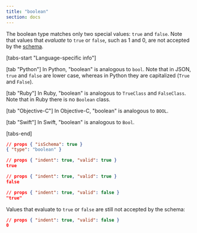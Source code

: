 ```yaml
---
title: "boolean"
section: docs
---
```


<Keywords label="single: boolean" />

The boolean type matches only two special values: `true` and `false`.
Note that values that *evaluate* to `true` or `false`, such as 1 and 0,
are not accepted by the [schema](../../learn/glossary#schema).

[tabs-start "Language-specific info"]

[tab "Python"]
In Python, "boolean" is analogous to `bool`.  Note that in JSON,
`true` and `false` are lower case, whereas in Python they are
capitalized (`True` and `False`).

[tab "Ruby"]
In Ruby, "boolean" is analogous to `TrueClass` and `FalseClass`.  Note
that in Ruby there is no `Boolean` class.

[tab "Objective-C"]
In Objective-C, "boolean" is analogous to `BOOL`.

[tab "Swift"]
In Swift, "boolean" is analogous to `Bool`.

[tabs-end]

```json
// props { "isSchema": true }
{ "type": "boolean" }
```
```json
// props { "indent": true, "valid": true }
true
```
```json
// props { "indent": true, "valid": true }
false
```
```json
// props { "indent": true, "valid": false }
"true"
```
Values that evaluate to `true` or `false` are still not accepted by the schema:

```json
// props { "indent": true, "valid": false }
0
```